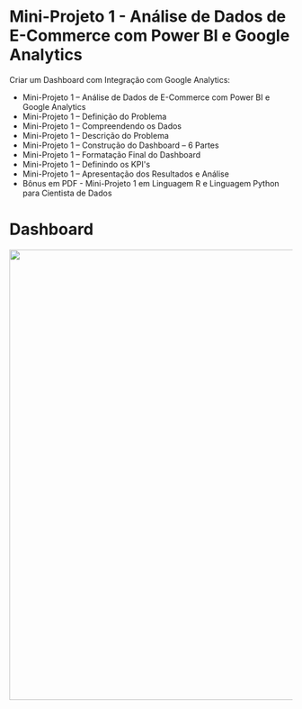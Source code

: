 # Mini-Projeto 1 - Análise de Dados de E-Commerce com Power BI e Google Analytics

Criar um Dashboard com Integração com Google Analytics:

<ul>
  <li>Mini-Projeto 1 – Análise de Dados de E-Commerce com Power BI e Google Analytics</li>
  <li>Mini-Projeto 1 – Definição do Problema</li>
  <li>Mini-Projeto 1 – Compreendendo os Dados</li>
  <li>Mini-Projeto 1 – Descrição do Problema</li>
  <li>Mini-Projeto 1 – Construção do Dashboard – 6 Partes</li>
  <li>Mini-Projeto 1 – Formatação Final do Dashboard</li>
  <li>Mini-Projeto 1 – Definindo os KPI's</li>
  <li>Mini-Projeto 1 – Apresentação dos Resultados e Análise</li>
  <li>Bônus em PDF - Mini-Projeto 1 em Linguagem R e Linguagem Python para Cientista de Dados</li>
</ul>

# Dashboard
<center><img src="https://user-images.githubusercontent.com/61481422/108578966-98c3d880-7303-11eb-93b9-b54f8bde5118.png" alt="" width="800"></center>